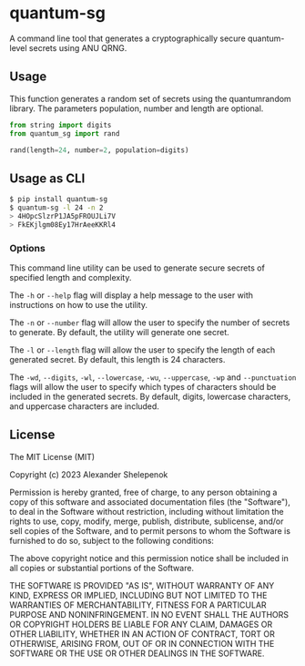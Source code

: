 # quantum-sg

A command line tool that generates a cryptographically secure quantum-level secrets using ANU QRNG.

## Usage

This function generates a random set of secrets using the quantumrandom library. The parameters population, number and length are optional.

```python
from string import digits
from quantum_sg import rand

rand(length=24, number=2, population=digits)
```

## Usage as CLI

```bash
$ pip install quantum-sg
$ quantum-sg -l 24 -n 2
> 4HOpcSlzrP1JA5pFROUJLi7V
> FkEKjlgm08Ey17HrAeeKKRl4
```

### Options

This command line utility can be used to generate secure secrets of specified length and complexity.

The `-h` or `--help` flag will display a help message to the user with instructions on how to use the utility.

The `-n` or `--number` flag will allow the user to specify the number of secrets to generate. By default, the utility will generate one secret.

The `-l` or `--length` flag will allow the user to specify the length of each generated secret. By default, this length is 24 characters.

The `-wd`, `--digits`, `-wl`, `--lowercase`, `-wu`, `--uppercase`, `-wp` and `--punctuation` flags will allow the user to specify which types of characters should be included in the generated secrets. By default, digits, lowercase characters, and uppercase characters are included.

## License

The MIT License (MIT)

Copyright (c) 2023 Alexander Shelepenok

Permission is hereby granted, free of charge, to any person obtaining a copy
of this software and associated documentation files (the "Software"), to deal
in the Software without restriction, including without limitation the rights
to use, copy, modify, merge, publish, distribute, sublicense, and/or sell
copies of the Software, and to permit persons to whom the Software is
furnished to do so, subject to the following conditions:

The above copyright notice and this permission notice shall be included in all
copies or substantial portions of the Software.

THE SOFTWARE IS PROVIDED "AS IS", WITHOUT WARRANTY OF ANY KIND, EXPRESS OR
IMPLIED, INCLUDING BUT NOT LIMITED TO THE WARRANTIES OF MERCHANTABILITY,
FITNESS FOR A PARTICULAR PURPOSE AND NONINFRINGEMENT. IN NO EVENT SHALL THE
AUTHORS OR COPYRIGHT HOLDERS BE LIABLE FOR ANY CLAIM, DAMAGES OR OTHER
LIABILITY, WHETHER IN AN ACTION OF CONTRACT, TORT OR OTHERWISE, ARISING FROM,
OUT OF OR IN CONNECTION WITH THE SOFTWARE OR THE USE OR OTHER DEALINGS IN THE
SOFTWARE.
